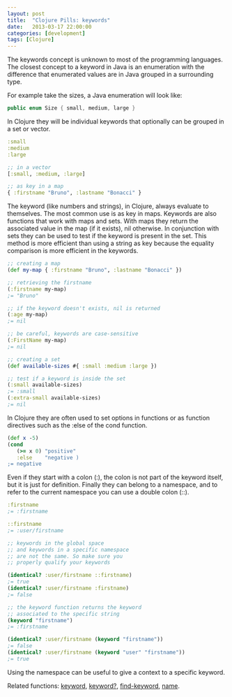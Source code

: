 ```yaml
---
layout: post
title:  "Clojure Pills: keywords"
date:   2013-03-17 22:00:00
categories: [development]
tags: [Clojure]
---
```



The keywords concept is unknown to most of the programming languages.
The closest concept to a keyword in Java is an enumeration with the difference that enumerated values are in Java grouped in a surrounding type.

For example take the sizes, a Java enumeration will look like:

``` Java
public enum Size { small, medium, large }
```

In Clojure they will be individual keywords that optionally can be grouped in a set or vector.

``` Clojure
:small
:medium
:large

;; in a vector
[:small, :medium, :large]

;; as key in a map
{ :firstname "Bruno", :lastname "Bonacci" }
```

The keyword (like numbers and strings), in Clojure, always evaluate to themselves. The most common use is as key in maps.
Keywords are also functions that work with maps and sets. With maps they return the associated value in the map (if it exists), nil otherwise. In conjunction with sets they can be used to test if the keyword is present in the set.
This method is more efficient than using a string as key because the equality comparison is more efficient in the keywords.

``` Clojure
;; creating a map
(def my-map { :firstname "Bruno", :lastname "Bonacci" })

;; retrieving the firstname
(:firstname my-map)
;= "Bruno"

;; if the keyword doesn't exists, nil is returned
(:age my-map)
;= nil

;; be careful, keywords are case-sensitive
(:FirstName my-map)
;= nil

;; creating a set
(def available-sizes #{ :small :medium :large })

;; test if a keyword is inside the set
(:small available-sizes)
;= :small
(:extra-small available-sizes)
;= nil
```

In Clojure they are often used to set options in functions or as function directives such as the :else of the cond function.

``` Clojure
(def x -5)
(cond
   (>= x 0) "positive"
   :else    "negative )
;= negative
```

Even if they start with a colon (:), the colon is not part of the keyword itself, but it is just for definition.
Finally they can belong to a namespace, and to refer to the current namespace you can use a double colon (::).

``` Clojure
:firstname
;= :firstname

::firstname
;= :user/firstname

;; keywords in the global space
;; and keywords in a specific namespace
;; are not the same. So make sure you
;; properly qualify your keywords

(identical? :user/firstname ::firstname)
;= true
(identical? :user/firstname :firstname)
;= false

;; the keyword function returns the keyword
;; associated to the specific string
(keyword "firstname")
;= :firstname

(identical? :user/firstname (keyword "firstname"))
;= false
(identical? :user/firstname (keyword "user" "firstname"))
;= true
```

Using the namespace can be useful to give a context to a specific keyword.

Related functions: [keyword](http://clojuredocs.org/clojure_core/clojure.core/keyword), [keyword?](http://clojuredocs.org/clojure_core/clojure.core/keyword_q), [find-keyword](http://clojuredocs.org/clojure_core/clojure.core/find-keyword), [name](http://clojuredocs.org/clojure_core/clojure.core/name).
